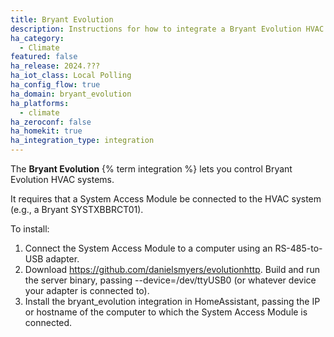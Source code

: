 ```yaml
---
title: Bryant Evolution
description: Instructions for how to integrate a Bryant Evolution HVAC system using a System Access Module.
ha_category:
  - Climate
featured: false
ha_release: 2024.???
ha_iot_class: Local Polling
ha_config_flow: true
ha_domain: bryant_evolution
ha_platforms:
  - climate
ha_zeroconf: false
ha_homekit: true
ha_integration_type: integration
---
```


The **Bryant Evolution** {% term integration %} lets you control Bryant Evolution HVAC systems. 

It requires that a System Access Module be connected to the HVAC system (e.g., a Bryant SYSTXBBRCT01).

To install:

1. Connect the System Access Module to a computer using an RS-485-to-USB adapter.
1. Download https://github.com/danielsmyers/evolutionhttp. Build and run the server binary, passing --device=/dev/ttyUSB0 (or whatever device your adapter is connected to).
1. Install the bryant_evolution integration in HomeAssistant, passing the IP or hostname of the computer to which the System Access Module is connected.
